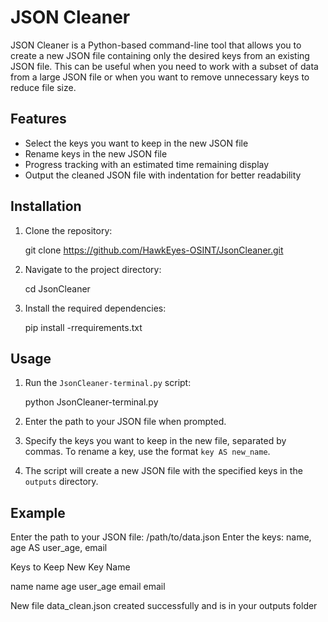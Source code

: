 # JSON Cleaner

JSON Cleaner is a Python-based command-line tool that allows you to create a new JSON file containing only the desired keys from an existing JSON file. This can be useful when you need to work with a subset of data from a large JSON file or when you want to remove unnecessary keys to reduce file size.

## Features

- Select the keys you want to keep in the new JSON file
- Rename keys in the new JSON file
- Progress tracking with an estimated time remaining display
- Output the cleaned JSON file with indentation for better readability

## Installation

1. Clone the repository:
    
    git clone https://github.com/HawkEyes-OSINT/JsonCleaner.git


2. Navigate to the project directory:

    cd JsonCleaner


3. Install the required dependencies:

    pip install -rrequirements.txt


## Usage

1. Run the `JsonCleaner-terminal.py` script:

    python JsonCleaner-terminal.py


2. Enter the path to your JSON file when prompted.
3. Specify the keys you want to keep in the new file, separated by commas. To rename a key, use the format `key AS new_name`.
4. The script will create a new JSON file with the specified keys in the `outputs` directory.

## Example

Enter the path to your JSON file: /path/to/data.json
Enter the keys: name, age AS user_age, email

Keys to Keep New Key Name

name name
age user_age
email email

New file data_clean.json created successfully and is in your outputs folder
